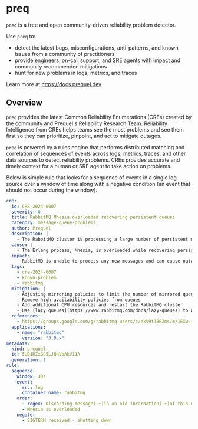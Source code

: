 # preq

`preq` is a free and open community-driven reliability problem detector.

Use `preq` to:

- detect the latest bugs, misconfigurations, anti-patterns, and known issues from a community of practitioners
- provide engineers, on-call support, and SRE agents with impact and community recommended mitigations
- hunt for new problems in logs, metrics, and traces

Learn more at https://docs.prequel.dev.

## Overview

`preq` provides the latest Common Reliability Enumerations (CREs) created by the community and Prequel's Reliability Research Team. Reliability Intelligence from CREs helps teams see the most problems and see them first so they can prioritize, pinpoint, and act to mitigate outages.

`preq` is powered by a rules engine that performs distributed matching and correlation of sequences of events across logs, metrics, traces, and other data sources to detect reliability problems. CREs provides accurate and timely context for a human or SRE agent to take action on problems.

Below is simple rule that looks for a sequence of events in a single log source over a window of time along with a negative condition (an event that should not occur during the window).

```yaml title="cre-2024-0007.yaml" showLineNumbers
cre:
  id: CRE-2024-0007
  severity: 0
  title: RabbitMQ Mnesia overloaded recovering persistent queues
  category: message-queue-problems
  author: Prequel
  description: |
    - The RabbitMQ cluster is processing a large number of persistent mirrored queues at boot. 
  cause: |
    - The Erlang process, Mnesia, is overloaded while recovering persistent queues on boot. 
  impact: |
    - RabbitMQ is unable to process any new messages and can cause outages in consumers and producers.
  tags: 
    - cre-2024-0007
    - known-problem
    - rabbitmq
  mitigation: |
    - Adjusting mirroring policies to limit the number of mirrored queues
    - Remove high-availability policies from queues
    - Add additional CPU resources and restart the RabbitMQ cluster
    - Use [lazy queues](https://www.rabbitmq.com/docs/lazy-queues) to avoid incurring the costs of writing data to disk 
  references:
    - https://groups.google.com/g/rabbitmq-users/c/ekV9tTBRZms/m/1EXw-ruuBQAJ
  applications:
    - name: "rabbitmq"
      version: "3.9.x"
metadata:
  kind: prequel
  id: 5UD1RZxGC5LJQnVpAkV11A
  generation: 1
rule:
  sequence:
    window: 30s
    event:
      src: log
      container_name: rabbitmq
    order:
      - regex: Discarding message(.+)in an old incarnation(.+)of this node
      - Mnesia is overloaded
    negate:
      - SIGTERM received - shutting down
```

